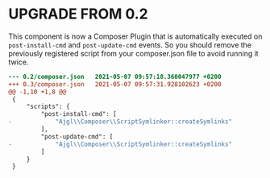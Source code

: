 UPGRADE FROM 0.2
================

This component is now a Composer Plugin that is automatically executed on
`post-install-cmd` and `post-update-cmd` events. So you should remove the
previously registered script from your composer.json file to avoid running it
twice.

```diff
--- 0.2/composer.json   2021-05-07 09:57:18.360047977 +0200
+++ 0.3/composer.json   2021-05-07 09:57:31.928102623 +0200
@@ -1,10 +1,8 @@
 {
     "scripts": {
         "post-install-cmd": [
-            "Ajgl\\Composer\\ScriptSymlinker::createSymlinks"
         ],
         "post-update-cmd": [
-            "Ajgl\\Composer\\ScriptSymlinker::createSymlinks"
         ]
     }
 }
```
